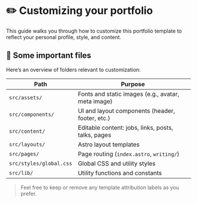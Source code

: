# ✏️ Customizing your portfolio

This guide walks you through how to customize this portfolio template to reflect your personal profile, style, and content.

## 📁 Some important files

Here’s an overview of folders relevant to customization:

| Path                     | Purpose                                                   |
|--------------------------|-----------------------------------------------------------|
| `src/assets/`            | Fonts and static images (e.g., avatar, meta image)        |
| `src/components/`        | UI and layout components (header, footer, etc.)           |
| `src/content/`           | Editable content: jobs, links, posts, talks, pages        |
| `src/layouts/`           | Astro layout templates                                    |
| `src/pages/`             | Page routing (`index.astro`, `writing/`)                  |
| `src/styles/global.css`  | Global CSS and utility styles                             |
| `src/lib/`               | Utility functions and constants                           |

> Feel free to keep or remove any template attribution labels as you prefer.
